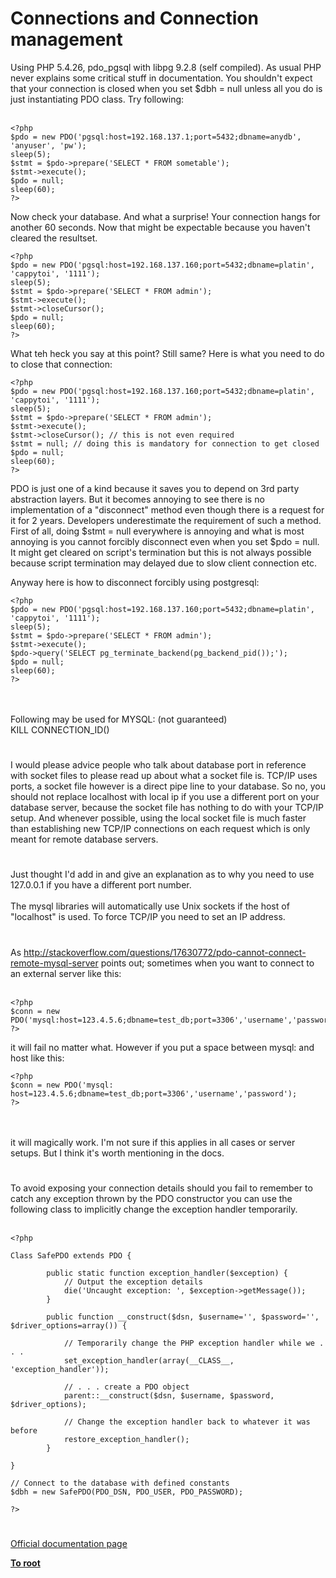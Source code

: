 # Connections and Connection management



Using PHP 5.4.26, pdo_pgsql with libpg 9.2.8 (self compiled). As usual PHP never explains some critical stuff in documentation. You shouldn&apos;t expect that your connection is closed when you set $dbh = null unless all you do is just instantiating PDO class. Try following:<br><br>

```
<?php
$pdo = new PDO('pgsql:host=192.168.137.1;port=5432;dbname=anydb', 'anyuser', 'pw');
sleep(5);
$stmt = $pdo->prepare('SELECT * FROM sometable');
$stmt->execute();
$pdo = null;
sleep(60);
?>
```


Now check your database. And what a surprise! Your connection hangs for another 60 seconds. Now that might be expectable because you haven't cleared the resultset.



```
<?php
$pdo = new PDO('pgsql:host=192.168.137.160;port=5432;dbname=platin', 'cappytoi', '1111');
sleep(5);
$stmt = $pdo->prepare('SELECT * FROM admin');
$stmt->execute();
$stmt->closeCursor();
$pdo = null;
sleep(60);
?>
```


What teh heck you say at this point? Still same? Here is what you need to do to close that connection:



```
<?php
$pdo = new PDO('pgsql:host=192.168.137.160;port=5432;dbname=platin', 'cappytoi', '1111');
sleep(5);
$stmt = $pdo->prepare('SELECT * FROM admin');
$stmt->execute();
$stmt->closeCursor(); // this is not even required
$stmt = null; // doing this is mandatory for connection to get closed
$pdo = null;
sleep(60);
?>
```


PDO is just one of a kind because it saves you to depend on 3rd party abstraction layers. But it becomes annoying to see there is no implementation of a "disconnect" method even though there is a request for it for 2 years. Developers underestimate the requirement of such a method. First of all, doing $stmt = null  everywhere is annoying and what is most annoying is you cannot forcibly disconnect even when you set $pdo = null. It might get cleared on script's termination but this is not always possible because script termination may delayed due to slow client connection etc.

Anyway here is how to disconnect forcibly using postgresql:



```
<?php
$pdo = new PDO('pgsql:host=192.168.137.160;port=5432;dbname=platin', 'cappytoi', '1111');
sleep(5);
$stmt = $pdo->prepare('SELECT * FROM admin');
$stmt->execute();
$pdo->query('SELECT pg_terminate_backend(pg_backend_pid());');
$pdo = null;
sleep(60);
?>
```
<br><br>Following may be used for MYSQL: (not guaranteed)<br>KILL CONNECTION_ID()  

#

I would please advice people who talk about database port in reference with socket files to please read up about what a socket file is. TCP/IP uses ports, a socket file however is a direct pipe line to your database. So no, you should not replace localhost with local ip if you use a different port on your database server, because the socket file has nothing to do with your TCP/IP setup. And whenever possible, using the local socket file is much faster than establishing new TCP/IP connections on each request which is only meant for remote database servers.  

#

Just thought I&apos;d add in and give an explanation as to why you need to use 127.0.0.1 if you have a different port number.<br><br>The mysql libraries will automatically use Unix sockets if the host of "localhost" is used. To force TCP/IP you need to set an IP address.  

#

As http://stackoverflow.com/questions/17630772/pdo-cannot-connect-remote-mysql-server points out; sometimes when you want to connect to an external server like this:<br><br>

```
<?php
$conn = new PDO('mysql:host=123.4.5.6;dbname=test_db;port=3306','username','password');
?>
```


it will fail no matter what. However if you put a space between mysql: and host like this:



```
<?php
$conn = new PDO('mysql: host=123.4.5.6;dbname=test_db;port=3306','username','password');
?>
```
<br><br>it will magically work. I&apos;m not sure if this applies in all cases or server setups. But I think it&apos;s worth mentioning in the docs.  

#

To avoid exposing your connection details should you fail to remember to catch any exception thrown by the PDO constructor you can use the following class to implicitly change the exception handler temporarily.<br><br>

```
<?php

Class SafePDO extends PDO {
 
        public static function exception_handler($exception) {
            // Output the exception details
            die('Uncaught exception: ', $exception->getMessage());
        }
 
        public function __construct($dsn, $username='', $password='', $driver_options=array()) {

            // Temporarily change the PHP exception handler while we . . .
            set_exception_handler(array(__CLASS__, 'exception_handler'));

            // . . . create a PDO object
            parent::__construct($dsn, $username, $password, $driver_options);

            // Change the exception handler back to whatever it was before
            restore_exception_handler();
        }

}

// Connect to the database with defined constants
$dbh = new SafePDO(PDO_DSN, PDO_USER, PDO_PASSWORD);

?>
```
  

#

[Official documentation page](https://www.php.net/manual/en/pdo.connections.php)

**[To root](/README.md)**
